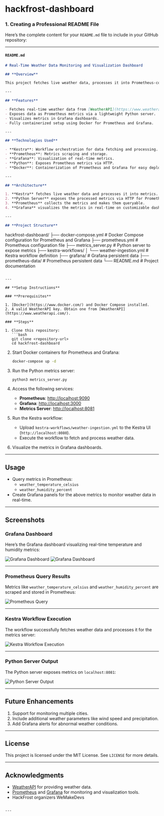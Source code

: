 # hackfrost-dashboard
### **1. Creating a Professional README File**

Here’s the complete content for your `README.md` file to include in your GitHub repository:

---

#### **`README.md`**

```markdown
# Real-Time Weather Data Monitoring and Visualization Dashboard

## **Overview**

This project fetches live weather data, processes it into Prometheus-compatible metrics, and visualizes the data in Grafana dashboards. The system provides real-time insights into weather conditions such as temperature and humidity.

---

## **Features**

- Fetches real-time weather data from [WeatherAPI](https://www.weatherapi.com/).
- Exposes data as Prometheus metrics via a lightweight Python server.
- Visualizes metrics in Grafana dashboards.
- Fully containerized setup using Docker for Prometheus and Grafana.

---

## **Technologies Used**

- **Kestra**: Workflow orchestration for data fetching and processing.
- **Prometheus**: Metrics scraping and storage.
- **Grafana**: Visualization of real-time metrics.
- **Python**: Exposes Prometheus metrics via HTTP.
- **Docker**: Containerization of Prometheus and Grafana for easy deployment.

---

## **Architecture**

1. **Kestra** fetches live weather data and processes it into metrics.
2. **Python Server** exposes the processed metrics via HTTP for Prometheus to scrape.
3. **Prometheus** collects the metrics and makes them queryable.
4. **Grafana** visualizes the metrics in real-time on customizable dashboards.

---

## **Project Structure**

```
hackfrost-dashboard/
├── docker-compose.yml           # Docker Compose configuration for Prometheus and Grafana
├── prometheus.yml               # Prometheus configuration file
├── metrics_server.py            # Python server to expose metrics
├── kestra-workflows/
│   └── weather-ingestion.yml    # Kestra workflow definition
├── grafana/                     # Grafana persistent data
├── prometheus-data/             # Prometheus persistent data
└── README.md                    # Project documentation
```

---

## **Setup Instructions**

### **Prerequisites**

1. [Docker](https://www.docker.com/) and Docker Compose installed.
2. A valid WeatherAPI key. Obtain one from [WeatherAPI](https://www.weatherapi.com/).

### **Steps**

1. Clone this repository:
   ```bash
   git clone <repository-url>
   cd hackfrost-dashboard
   ```

2. Start Docker containers for Prometheus and Grafana:
   ```bash
   docker-compose up -d
   ```

3. Run the Python metrics server:
   ```bash
   python3 metrics_server.py
   ```

4. Access the following services:
   - **Prometheus**: [http://localhost:9090](http://localhost:9090)
   - **Grafana**: [http://localhost:3000](http://localhost:3000)
   - **Metrics Server**: [http://localhost:8081](http://localhost:8081)

5. Run the Kestra workflow:
   - Upload `kestra-workflows/weather-ingestion.yml` to the Kestra UI (`http://localhost:8080`).
   - Execute the workflow to fetch and process weather data.

6. Visualize the metrics in Grafana dashboards.

---

## **Usage**

- Query metrics in Prometheus:
  - `weather_temperature_celsius`
  - `weather_humidity_percent`
- Create Grafana panels for the above metrics to monitor weather data in real-time.

---



## Screenshots

### Grafana Dashboard
Here’s the Grafana dashboard visualizing real-time temperature and humidity metrics:

![Grafana Dashboard](./assets/grafana_dashboard1.png)
![Grafana Dashboard](./assets/grafana_dashboard2.png)

---

### Prometheus Query Results
Metrics like `weather_temperature_celsius` and `weather_humidity_percent` are scraped and stored in Prometheus:

![Prometheus Query](./assets/prometheus_query.png)

---

### Kestra Workflow Execution
The workflow successfully fetches weather data and processes it for the metrics server:

![Kestra Workflow Execution](./assets/kestra_workflow.png)

---

### Python Server Output
The Python server exposes metrics on `localhost:8081`:

![Python Server Output](./assets/python_server_output.png)

---

## **Future Enhancements**

1. Support for monitoring multiple cities.
2. Include additional weather parameters like wind speed and precipitation.
3. Add Grafana alerts for abnormal weather conditions.

---

## **License**

This project is licensed under the MIT License. See `LICENSE` for more details.

---

## **Acknowledgments**

- [WeatherAPI](https://www.weatherapi.com/) for providing weather data.
- [Prometheus](https://prometheus.io/) and [Grafana](https://grafana.com/) for monitoring and visualization tools.
- HackFrost organizers WeMakeDevs
```

---

